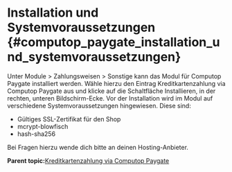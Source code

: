 # Installation und Systemvoraussetzungen {#computop_paygate_installation_und_systemvoraussetzungen}

Unter Module \> Zahlungsweisen \> Sonstige kann das Modul für Computop Paygate installiert werden. Wähle hierzu den Eintrag Kreditkartenzahlung via Computop Paygate aus und klicke auf die Schaltfläche Installieren, in der rechten, unteren Bildschirm-Ecke. Vor der Installation wird im Modul auf verschiedene Systemvoraussetzungen hingewiesen. Diese sind:

-   Gültiges SSL-Zertifikat für den Shop
-   mcrypt-blowfisch
-   hash-sha256

Bei Fragen hierzu wende dich bitte an deinen Hosting-Anbieter.

**Parent topic:**[Kreditkartenzahlung via Computop Paygate](7_2_3_13_ComputopPaygate.md)

